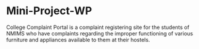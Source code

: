 # Mini-Project-WP
College Complaint Portal is a complaint registering site for the students of NMIMS who have complaints regarding the improper functioning of
various furniture and appliances available to them at their hostels.
